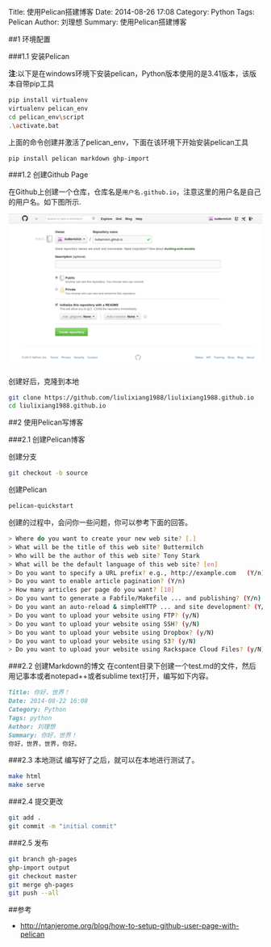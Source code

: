 Title: 使用Pelican搭建博客
Date: 2014-08-26 17:08
Category: Python
Tags: Pelican
Author: 刘理想
Summary: 使用Pelican搭建博客


##1 环境配置

###1.1 安装Pelican

**注**:以下是在windows环境下安装pelican，Python版本使用的是3.41版本，该版本自带pip工具

```bash
pip install virtualenv
virtualenv pelican_env
cd pelican_env\script
.\activate.bat
```
上面的命令创建并激活了pelican_env，下面在该环境下开始安装pelican工具

```bash
pip install pelican markdown ghp-import
```

###1.2 创建Github Page

在Github上创建一个仓库，仓库名是`用户名.github.io`，注意这里的用户名是自己的用户名。如下图所示.

![Github Page](images/github.png)

创建好后，克隆到本地

```bash
git clone https://github.com/liulixiang1988/liulixiang1988.github.io
cd liulixiang1988.github.io
```

##2 使用Pelican写博客

###2.1 创建Pelican博客

创建分支

```bash 
git checkout -b source 
```

创建Pelican

```bash
pelican-quickstart
```
创建的过程中，会问你一些问题，你可以参考下面的回答。

```bash
> Where do you want to create your new web site? [.] 
> What will be the title of this web site? Buttermilch
> Who will be the author of this web site? Tony Stark
> What will be the default language of this web site? [en] 
> Do you want to specify a URL prefix? e.g., http://example.com   (Y/n) n
> Do you want to enable article pagination? (Y/n) 
> How many articles per page do you want? [10] 
> Do you want to generate a Fabfile/Makefile ... and publishing? (Y/n) 
> Do you want an auto-reload & simpleHTTP ... and site development? (Y/n) 
> Do you want to upload your website using FTP? (y/N) 
> Do you want to upload your website using SSH? (y/N) 
> Do you want to upload your website using Dropbox? (y/N) 
> Do you want to upload your website using S3? (y/N) 
> Do you want to upload your website using Rackspace Cloud Files? (y/N)
```

###2.2 创建Markdown的博文
在content目录下创建一个test.md的文件，然后用记事本或者notepad++或者sublime text打开，编写如下内容。

```markdown
Title: 你好，世界！
Date: 2014-08-22 16:08
Category: Python
Tags: python
Author: 刘理想
Summary: 你好，世界！
你好，世界，世界，你好。
```

###2.3 本地测试
编写好了之后，就可以在本地进行测试了。

```bash
make html
make serve
```
###2.4 提交更改

```bash
git add .
git commit -m "initial commit"
```

###2.5 发布

```bash
git branch gh-pages
ghp-import output
git checkout master
git merge gh-pages
git push --all
```
##参考

- http://ntanjerome.org/blog/how-to-setup-github-user-page-with-pelican
